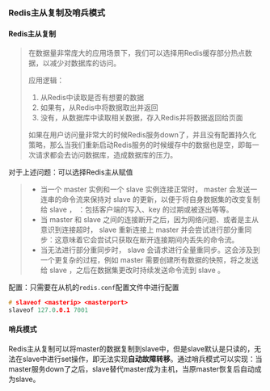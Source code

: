 ### Redis主从复制及哨兵模式

#### Redis主从复制

> 在数据量非常庞大的应用场景下，我们可以选择用Redis缓存部分热点数据，以减少对数据库的访问。
>
> 应用逻辑：
>
> 1. 从Redis中读取是否有想要的数据
> 2. 如果有，从Redis中将数据取出并返回
> 3. 没有，从数据库中读取相关数据，存入Redis并将数据返回给页面
>
> 如果在用户访问量非常大的时候Redis服务down了，并且没有配置持久化策略，那么当我们重新启动Redis服务的时候缓存中的数据也是空，即每一次请求都会去访问数据库，造成数据库的压力。

对于上述问题：可以选择Redis主从赋值

> - 当一个 master 实例和一个 slave 实例连接正常时， master 会发送一连串的命令流来保持对 slave 的更新，以便于将自身数据集的改变复制给 slave ， ：包括客户端的写入、key 的过期或被逐出等等。
> - 当 master 和 slave 之间的连接断开之后，因为网络问题、或者是主从意识到连接超时， slave 重新连接上 master 并会尝试进行部分重同步：这意味着它会尝试只获取在断开连接期间内丢失的命令流。
> - 当无法进行部分重同步时， slave 会请求进行全量重同步。这会涉及到一个更复杂的过程，例如 master 需要创建所有数据的快照，将之发送给 slave ，之后在数据集更改时持续发送命令流到 slave 。

配置：只需要在从机的`redis.conf`配置文件中进行配置

~~~c
# slaveof <masterip> <masterport>
slaveof 127.0.0.1 7001
~~~

#### 哨兵模式

Redis主从复制可以将master的数据复制到slave中，但是slave默认是只读的，无法在slave中进行set操作，即无法实现**自动故障转移**。通过哨兵模式可以实现：当master服务down了之后，slave替代master成为主机，当原master恢复后自动成为slave。







